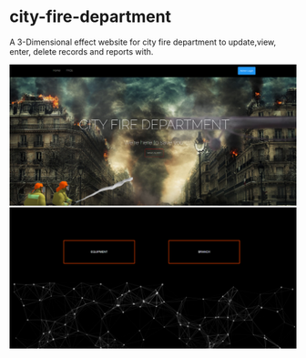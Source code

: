 # city-fire-department
A 3-Dimensional effect website for city fire department to update,view, enter, delete records and reports with. 

![Front end of website having parallax effect](website_images/city_fire_website1.PNG)
![Front end of website using particles.js effect](website_images/city_fire_website.PNG)


